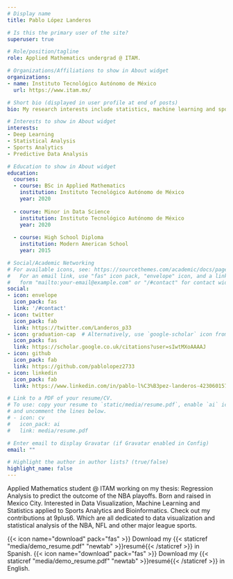 ```yaml
---
# Display name
title: Pablo López Landeros

# Is this the primary user of the site?
superuser: true

# Role/position/tagline
role: Applied Mathematics undergrad @ ITAM.

# Organizations/Affiliations to show in About widget
organizations:
- name: Instituto Tecnológico Autónomo de México
  url: https://www.itam.mx/

# Short bio (displayed in user profile at end of posts)
bio: My research interests include statistics, machine learning and sports analytics.

# Interests to show in About widget
interests:
- Deep Learning
- Statistical Analysis
- Sports Analytics
- Predictive Data Analysis

# Education to show in About widget
education:
  courses:
  - course: BSc in Applied Mathematics
    institution: Instituto Tecnológico Autónomo de México
    year: 2020
    
  - course: Minor in Data Science
    institution: Instituto Tecnológico Autónomo de México
    year: 2020
    
  - course: High School Diploma
    institution: Modern American School
    year: 2015

# Social/Academic Networking
# For available icons, see: https://sourcethemes.com/academic/docs/page-builder/#icons
#   For an email link, use "fas" icon pack, "envelope" icon, and a link in the
#   form "mailto:your-email@example.com" or "/#contact" for contact widget.
social:
- icon: envelope
  icon_pack: fas
  link: '/#contact'
- icon: twitter
  icon_pack: fab
  link: https://twitter.com/Landeros_p33
- icon: graduation-cap  # Alternatively, use `google-scholar` icon from `ai` icon pack
  icon_pack: fas
  link: https://scholar.google.co.uk/citations?user=sIwtMXoAAAAJ
- icon: github
  icon_pack: fab
  link: https://github.com/pablolopez2733
- icon: linkedin
  icon_pack: fab
  link: https://www.linkedin.com/in/pablo-l%C3%B3pez-landeros-423060157/

# Link to a PDF of your resume/CV.
# To use: copy your resume to `static/media/resume.pdf`, enable `ai` icons in `params.toml`, 
# and uncomment the lines below.
# - icon: cv
#   icon_pack: ai
#   link: media/resume.pdf

# Enter email to display Gravatar (if Gravatar enabled in Config)
email: ""

# Highlight the author in author lists? (true/false)
highlight_name: false
---
```


Applied Mathematics student @ ITAM working on my thesis: Regression Analysis to predict the outcome of the NBA playoffs. Born and raised in Mexico City. Interested in Data Visualization, Machine Learning and Statistics applied to Sports Analytics and Bioinformatics. Check out my contributions at 9plus6. Which are all dedicated to data visualization and statistical analysis of the NBA, NFL and other major league sports.


{{< icon name="download" pack="fas" >}} Download my {{< staticref "media/demo_resume.pdf" "newtab" >}}resumé{{< /staticref >}} in Spanish.
{{< icon name="download" pack="fas" >}} Download my {{< staticref "media/demo_resume.pdf" "newtab" >}}resumé{{< /staticref >}} in English.
